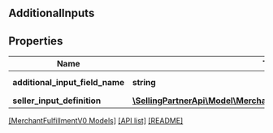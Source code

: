 ## AdditionalInputs

## Properties

Name | Type | Description | Notes
------------ | ------------- | ------------- | -------------
**additional_input_field_name** | **string** | The field name. | [optional]
**seller_input_definition** | [**\SellingPartnerApi\Model\MerchantFulfillmentV0\SellerInputDefinition**](SellerInputDefinition.md) |  | [optional]

[[MerchantFulfillmentV0 Models]](../) [[API list]](../../Api) [[README]](../../../README.md)
